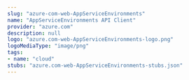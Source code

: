 ```yaml
---
slug: "azure-com-web-AppServiceEnvironments"
name: "AppServiceEnvironments API Client"
provider: "azure.com"
description: null
logo: "azure.com-web-AppServiceEnvironments-logo.png"
logoMediaType: "image/png"
tags:
- name: "cloud"
stubs: "azure.com-web-AppServiceEnvironments-stubs.json"
---
```


